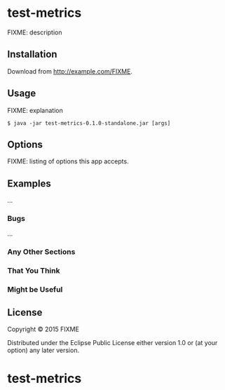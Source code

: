# test-metrics

FIXME: description

## Installation

Download from http://example.com/FIXME.

## Usage

FIXME: explanation

    $ java -jar test-metrics-0.1.0-standalone.jar [args]

## Options

FIXME: listing of options this app accepts.

## Examples

...

### Bugs

...

### Any Other Sections
### That You Think
### Might be Useful

## License

Copyright © 2015 FIXME

Distributed under the Eclipse Public License either version 1.0 or (at
your option) any later version.
# test-metrics
